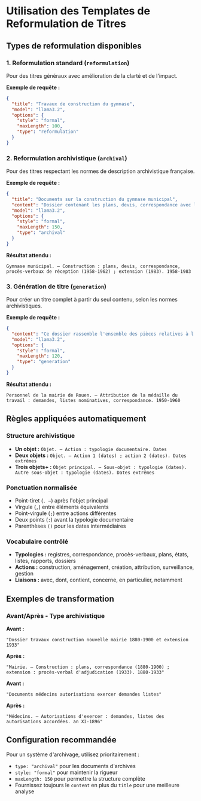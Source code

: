 # Utilisation des Templates de Reformulation de Titres

## Types de reformulation disponibles

### 1. Reformulation standard (`reformulation`)
Pour des titres généraux avec amélioration de la clarté et de l'impact.

**Exemple de requête :**
```json
{
  "title": "Travaux de construction du gymnase",
  "model": "llama3.2",
  "options": {
    "style": "formal",
    "maxLength": 100,
    "type": "reformulation"
  }
}
```

### 2. Reformulation archivistique (`archival`)
Pour des titres respectant les normes de description archivistique française.

**Exemple de requête :**
```json
{
  "title": "Documents sur la construction du gymnase municipal",
  "content": "Dossier contenant les plans, devis, correspondance avec l'architecte et procès-verbaux de réception des travaux de construction du gymnase municipal entre 1958 et 1962, puis documents relatifs à l'extension réalisée en 1983.",
  "model": "llama3.2",
  "options": {
    "style": "formal",
    "maxLength": 150,
    "type": "archival"
  }
}
```

**Résultat attendu :**
```
Gymnase municipal. — Construction : plans, devis, correspondance, procès-verbaux de réception (1958-1962) ; extension (1983). 1958-1983
```

### 3. Génération de titre (`generation`)
Pour créer un titre complet à partir du seul contenu, selon les normes archivistiques.

**Exemple de requête :**
```json
{
  "content": "Ce dossier rassemble l'ensemble des pièces relatives à l'attribution de la médaille du travail aux employés de la mairie de Rouen. Il contient les demandes individuelles des agents, les listes nominatives des bénéficiaires établies par le service du personnel, ainsi que la correspondance avec la préfecture pour la période 1950-1960.",
  "model": "llama3.2",
  "options": {
    "style": "formal",
    "maxLength": 120,
    "type": "generation"
  }
}
```

**Résultat attendu :**
```
Personnel de la mairie de Rouen. — Attribution de la médaille du travail : demandes, listes nominatives, correspondance. 1950-1960
```

## Règles appliquées automatiquement

### Structure archivistique
- **Un objet :** `Objet. — Action : typologie documentaire. Dates`
- **Deux objets :** `Objet. — Action 1 (dates) ; action 2 (dates). Dates extrêmes`
- **Trois objets+ :** `Objet principal. — Sous-objet : typologie (dates). Autre sous-objet : typologie (dates). Dates extrêmes`

### Ponctuation normalisée
- Point-tiret (`. —`) après l'objet principal
- Virgule (`,`) entre éléments équivalents
- Point-virgule (`;`) entre actions différentes
- Deux points (`:`) avant la typologie documentaire
- Parenthèses `()` pour les dates intermédiaires

### Vocabulaire contrôlé
- **Typologies :** registres, correspondance, procès-verbaux, plans, états, listes, rapports, dossiers
- **Actions :** construction, aménagement, création, attribution, surveillance, gestion
- **Liaisons :** avec, dont, contient, concerne, en particulier, notamment

## Exemples de transformation

### Avant/Après - Type archivistique

**Avant :**
```
"Dossier travaux construction nouvelle mairie 1880-1900 et extension 1933"
```

**Après :**
```
"Mairie. — Construction : plans, correspondance (1880-1900) ; extension : procès-verbal d'adjudication (1933). 1880-1933"
```

**Avant :**
```
"Documents médecins autorisations exercer demandes listes"
```

**Après :**
```
"Médecins. — Autorisations d'exercer : demandes, listes des autorisations accordées. an XI-1896"
```

## Configuration recommandée

Pour un système d'archivage, utilisez prioritairement :
- `type: "archival"` pour les documents d'archives
- `style: "formal"` pour maintenir la rigueur
- `maxLength: 150` pour permettre la structure complète
- Fournissez toujours le `content` en plus du `title` pour une meilleure analyse
